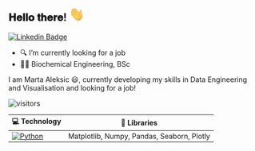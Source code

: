 <h2> 𝐇𝐞𝐥𝐥𝐨 𝐭𝐡𝐞𝐫𝐞! <img src="https://raw.githubusercontent.com/ABSphreak/ABSphreak/master/gifs/Hi.gif" width="30px"></h2>

[![Linkedin Badge](https://img.shields.io/badge/-marta--aleksic-blue?style=flat-square&logo=Linkedin&logoColor=white&link=https://www.linkedin.com/in/marta-aleksic/)](https://www.linkedin.com/in/marta-aleksic/) 


- 🔍 I’m currently looking for a job
- 👩‍🎓 Biochemical Engineering, BSc

I am Marta Aleksic 😃, currently developing my skills in Data Engineering and Visualisation and looking for a job! 

![visitors](https://visitor-badge.glitch.me/badge?page_id=martaaleksic)

| 💻 **Technology** | 🚀 **Libraries** |
| - | - |
| [![Python](https://img.shields.io/static/v1?label=&message=Python&color=3776AB&logo=Python&logoColor=FFFFFF)](https://www.python.org/) | Matplotlib, Numpy, Pandas, Seaborn, Plotly |
